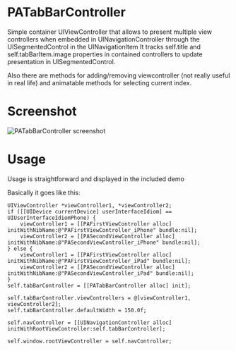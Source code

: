 PATabBarController
==================

Simple container UIViewController that allows to present multiple view controllers when embedded in UINavigationController through the UISegmentedControl in the UINavigationItem
It tracks self.title and self.tabBarItem.image properties in contained controllers to update presentation in UISegmentedControl.

Also there are methods for adding/removing viewcontroller (not really useful in real life) and animatable methods for selecting current index.

Screenshot
==========

![PATabBarController screenshot](https://github.com/pawlowskialex/PATabBarController/raw/master/screenshot.png)

Usage
=====

Usage is straightforward and displayed in the included demo

Basically it goes like this:

    UIViewController *viewController1, *viewController2;
    if ([[UIDevice currentDevice] userInterfaceIdiom] == UIUserInterfaceIdiomPhone) {
        viewController1 = [[PAFirstViewController alloc] initWithNibName:@"PAFirstViewController_iPhone" bundle:nil];
        viewController2 = [[PASecondViewController alloc] initWithNibName:@"PASecondViewController_iPhone" bundle:nil];
    } else {
        viewController1 = [[PAFirstViewController alloc] initWithNibName:@"PAFirstViewController_iPad" bundle:nil];
        viewController2 = [[PASecondViewController alloc] initWithNibName:@"PASecondViewController_iPad" bundle:nil];
    }
    self.tabBarController = [[PATabBarController alloc] init];

    self.tabBarController.viewControllers = @[viewController1, viewController2];
    self.tabBarController.defaultWidth = 150.0f;

    self.navController = [[UINavigationController alloc] initWithRootViewController:self.tabBarController];

    self.window.rootViewController = self.navController;

